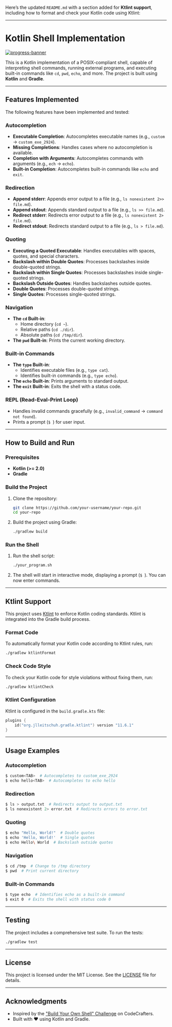 Here’s the updated `README.md` with a section added for **Ktlint support**, including how to format and check your Kotlin code using Ktlint:

---

# Kotlin Shell Implementation

[![progress-banner](https://backend.codecrafters.io/progress/shell/4f30f11f-8d72-4f27-a193-d27fdc499579)](https://app.codecrafters.io/users/codecrafters-bot?r=2qF)

This is a Kotlin implementation of a POSIX-compliant shell, capable of interpreting shell commands, running external programs, and executing built-in commands like `cd`, `pwd`, `echo`, and more. The project is built using **Kotlin** and **Gradle**.

---

## Features Implemented

The following features have been implemented and tested:

### **Autocompletion**
- **Executable Completion**: Autocompletes executable names (e.g., `custom` → `custom_exe_2924`).
- **Missing Completions**: Handles cases where no autocompletion is available.
- **Completion with Arguments**: Autocompletes commands with arguments (e.g., `ech` → `echo`).
- **Built-in Completion**: Autocompletes built-in commands like `echo` and `exit`.

### **Redirection**
- **Append stderr**: Appends error output to a file (e.g., `ls nonexistent 2>> file.md`).
- **Append stdout**: Appends standard output to a file (e.g., `ls >> file.md`).
- **Redirect stderr**: Redirects error output to a file (e.g., `ls nonexistent 2> file.md`).
- **Redirect stdout**: Redirects standard output to a file (e.g., `ls > file.md`).

### **Quoting**
- **Executing a Quoted Executable**: Handles executables with spaces, quotes, and special characters.
- **Backslash within Double Quotes**: Processes backslashes inside double-quoted strings.
- **Backslash within Single Quotes**: Processes backslashes inside single-quoted strings.
- **Backslash Outside Quotes**: Handles backslashes outside quotes.
- **Double Quotes**: Processes double-quoted strings.
- **Single Quotes**: Processes single-quoted strings.

### **Navigation**
- **The `cd` Built-in**:
    - Home directory (`cd ~`).
    - Relative paths (`cd ./dir`).
    - Absolute paths (`cd /tmp/dir`).
- **The `pwd` Built-in**: Prints the current working directory.

### **Built-in Commands**
- **The `type` Built-in**:
    - Identifies executable files (e.g., `type cat`).
    - Identifies built-in commands (e.g., `type echo`).
- **The `echo` Built-in**: Prints arguments to standard output.
- **The `exit` Built-in**: Exits the shell with a status code.

### **REPL (Read-Eval-Print Loop)**
- Handles invalid commands gracefully (e.g., `invalid_command` → `command not found`).
- Prints a prompt (`$ `) for user input.

---

## How to Build and Run

### Prerequisites
- **Kotlin (>= 2.0)**
- **Gradle**

### Build the Project
1. Clone the repository:
   ```bash
   git clone https://github.com/your-username/your-repo.git
   cd your-repo
   ```
2. Build the project using Gradle:
   ```bash
   ./gradlew build
   ```

### Run the Shell
1. Run the shell script:
   ```bash
   ./your_program.sh
   ```
2. The shell will start in interactive mode, displaying a prompt (`$ `). You can now enter commands.

---

## Ktlint Support

This project uses [Ktlint](https://ktlint.github.io/) to enforce Kotlin coding standards. Ktlint is integrated into the Gradle build process.

### Format Code
To automatically format your Kotlin code according to Ktlint rules, run:
```bash
./gradlew ktlintFormat
```

### Check Code Style
To check your Kotlin code for style violations without fixing them, run:
```bash
./gradlew ktlintCheck
```

### Ktlint Configuration
Ktlint is configured in the `build.gradle.kts` file:
```kotlin
plugins {
    id("org.jlleitschuh.gradle.ktlint") version "11.6.1"
}
```

---

## Usage Examples

### Autocompletion
```bash
$ custom<TAB>  # Autocompletes to custom_exe_2924
$ echo hello<TAB>  # Autocompletes to echo hello
```

### Redirection
```bash
$ ls > output.txt  # Redirects output to output.txt
$ ls nonexistent 2> error.txt  # Redirects errors to error.txt
```

### Quoting
```bash
$ echo "Hello, World!"  # Double quotes
$ echo 'Hello, World!'  # Single quotes
$ echo Hello\ World  # Backslash outside quotes
```

### Navigation
```bash
$ cd /tmp  # Change to /tmp directory
$ pwd  # Print current directory
```

### Built-in Commands
```bash
$ type echo  # Identifies echo as a built-in command
$ exit 0  # Exits the shell with status code 0
```

---

## Testing

The project includes a comprehensive test suite. To run the tests:
```bash
./gradlew test
```

---

## License

This project is licensed under the MIT License. See the [LICENSE](LICENSE) file for details.

---

## Acknowledgments

- Inspired by the ["Build Your Own Shell" Challenge](https://app.codecrafters.io/courses/shell/overview) on CodeCrafters.
- Built with ❤️ using Kotlin and Gradle.
```
